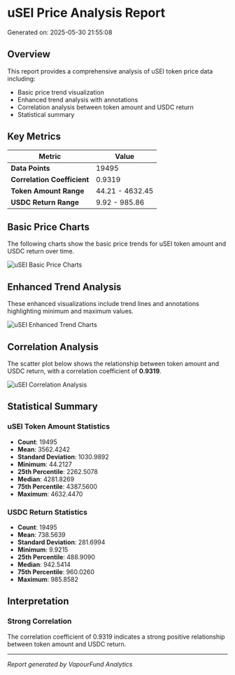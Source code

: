 # uSEI Price Analysis Report

Generated on: 2025-05-30 21:55:08

## Overview

This report provides a comprehensive analysis of uSEI token price data including:
- Basic price trend visualization
- Enhanced trend analysis with annotations
- Correlation analysis between token amount and USDC return
- Statistical summary

## Key Metrics

| Metric | Value |
|--------|-------|
| **Data Points** | 19495 |
| **Correlation Coefficient** | 0.9319 |
| **Token Amount Range** | 44.21 - 4632.45 |
| **USDC Return Range** | 9.92 - 985.86 |

## Basic Price Charts

The following charts show the basic price trends for uSEI token amount and USDC return over time.

![uSEI Basic Price Charts](https://raw.githubusercontent.com/elcolie/weekly_analysis_2/main/chart_images/uSEI_price_charts.png)

## Enhanced Trend Analysis

These enhanced visualizations include trend lines and annotations highlighting minimum and maximum values.

![uSEI Enhanced Trend Charts](https://raw.githubusercontent.com/elcolie/weekly_analysis_2/main/chart_images/uSEI_price_charts_with_trend.png)

## Correlation Analysis

The scatter plot below shows the relationship between token amount and USDC return, with a correlation coefficient of **0.9319**.

![uSEI Correlation Analysis](https://raw.githubusercontent.com/elcolie/weekly_analysis_2/main/chart_images/uSEI_relationship_chart.png)

## Statistical Summary

### uSEI Token Amount Statistics
- **Count**: 19495
- **Mean**: 3562.4242
- **Standard Deviation**: 1030.9892
- **Minimum**: 44.2127
- **25th Percentile**: 2262.5078
- **Median**: 4281.8269
- **75th Percentile**: 4387.5600
- **Maximum**: 4632.4470

### USDC Return Statistics
- **Count**: 19495
- **Mean**: 738.5639
- **Standard Deviation**: 281.6994
- **Minimum**: 9.9215
- **25th Percentile**: 488.9090
- **Median**: 942.5414
- **75th Percentile**: 960.0260
- **Maximum**: 985.8582

## Interpretation

### Strong Correlation

The correlation coefficient of 0.9319 indicates a strong positive relationship between token amount and USDC return.

---

*Report generated by VapourFund Analytics*
